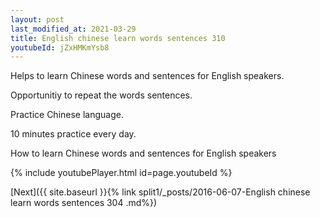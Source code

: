 ```yaml
---
layout: post
last_modified_at: 2021-03-29
title: English chinese learn words sentences 310 
youtubeId: jZxHMKmYsb8
---
```

 
 
Helps to learn Chinese words and sentences for English speakers.

Opportunitiy to repeat the words sentences. 

Practice Chinese language. 
 
10 minutes practice every day. 
 
How to learn Chinese words and sentences for English speakers 
 
{% include youtubePlayer.html id=page.youtubeId %}
 
 
[Next]({{ site.baseurl }}{% link  split1/_posts/2016-06-07-English chinese learn words sentences 304 .md%})
 
